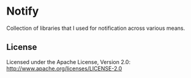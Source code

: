 # Notify

Collection of libraries that I used for notification across various means.

## License
Licensed under the Apache License, Version 2.0: http://www.apache.org/licenses/LICENSE-2.0
